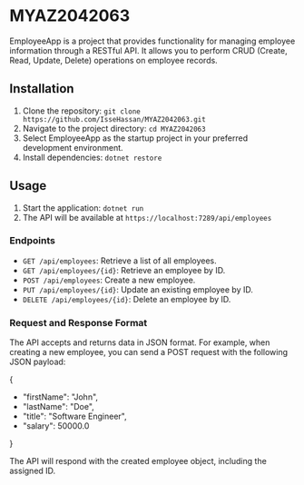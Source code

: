 # MYAZ2042063

EmployeeApp is a project that provides functionality for managing employee information through a RESTful API. It allows you to perform CRUD (Create, Read, Update, Delete) operations on employee records.

## Installation

1. Clone the repository: `git clone https://github.com/IsseHassan/MYAZ2042063.git`
2. Navigate to the project directory: `cd MYAZ2042063`
3. Select EmployeeApp as the startup project in your preferred development environment.
4. Install dependencies: `dotnet restore`

## Usage

1. Start the application: `dotnet run`
2. The API will be available at `https://localhost:7289/api/employees`

### Endpoints

- `GET /api/employees`: Retrieve a list of all employees.
- `GET /api/employees/{id}`: Retrieve an employee by ID.
- `POST /api/employees`: Create a new employee.
- `PUT /api/employees/{id}`: Update an existing employee by ID.
- `DELETE /api/employees/{id}`: Delete an employee by ID.

### Request and Response Format

The API accepts and returns data in JSON format. For example, 
when creating a new employee, you can send a POST request with the following JSON payload:

 {

 - "firstName": "John",
 - "lastName": "Doe",
 - "title": "Software Engineer",
 - "salary": 50000.0

}

The API will respond with the created employee object, including the assigned ID.

